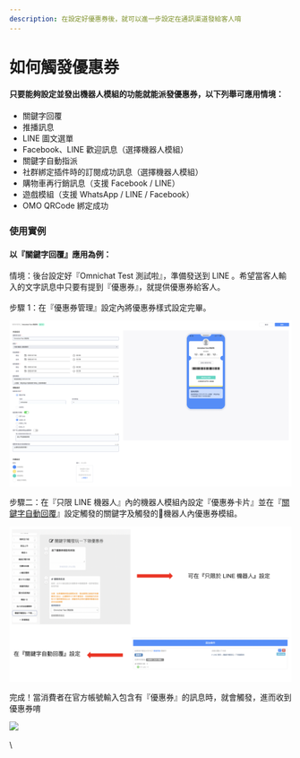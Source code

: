 ```yaml
---
description: 在設定好優惠券後，就可以進一步設定在通訊渠道發給客人唷
---
```


# 如何觸發優惠券

#### 只要能夠設定並發出機器人模組的功能就能派發優惠券，以下列舉可應用情境：

* 關鍵字回覆
* 推播訊息
* LINE 圖文選單
* Facebook、LINE 歡迎訊息（選擇機器人模組）
* 關鍵字自動指派
* 社群綁定插件時的訂閱成功訊息（選擇機器人模組）
* 購物車再行銷訊息（支援 Facebook / LINE）
* 遊戲模組（支援 WhatsApp / LINE / Facebook）
* OMO QRCode 綁定成功

### 使用實例

#### 以『關鍵字回覆』應用為例：

情境：後台設定好『Omnichat Test 測試啦』，準備發送到 LINE 。希望當客人輸入的文字訊息中只要有提到『優惠券』，就提供優惠券給客人。\
\
步驟 1：在『優惠券管理』設定內將優惠券樣式設定完畢。

![](<../../.gitbook/assets/截圖 2022-07-06 下午1.36.15.png>)

步驟二：在『只限 LINE 機器人』內的機器人模組內設定『優惠券卡片』並在『[關鍵字自動回覆](../marketing/keyword-autoreply.md)』設定觸發的關鍵字及觸發的機器人內優惠券模組。

![](<../../.gitbook/assets/截圖 2022-07-06 下午1.38.29 (1).png>)

完成！當消費者在官方帳號輸入包含有『優惠券』的訊息時，就會觸發，進而收到優惠券唷

![](../../.gitbook/assets/IMG\_FDCAA50882BE-1.jpeg)

\
